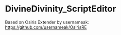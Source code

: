 # DivineDivinity_ScriptEditor
Based on Osiris Extender by usernameak: 
https://github.com/usernameak/OsirisRE
